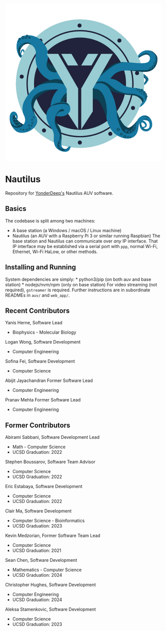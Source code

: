 ![Yonder Deep Logo](https://github.com/Yonder-Deep/Nautilus/blob/Control-System/logo.png)
# Nautilus
Repository for [YonderDeep's](https://www.yonderdeep.org/) Nautilus AUV software.

## Basics
The codebase is split among two machines: 
  * A base station (a Windows / macOS / Linux machine)
  * Nautilus (an AUV with a Raspberry Pi 3 or similar running Raspbian)
The base station and Nautilus can communicate over *any* IP interface. That IP interface may be established via a serial port with `ppp`, normal Wi-Fi, Ethernet, Wi-Fi HaLow, or other methods.

## Installing and Running
System dependencies are simply:
    * python3/pip (on both auv and base station)
    * nodejs/nvm/npm (only on base station)
For video streaming (not required), `gstreamer` is required.
Further instructions are in subordinate READMEs in `auv/` and `web_app/`.

## Recent Contributors
Yanis Herne,
Software Lead
* Biophysics - Molecular Biology

Logan Wong,
Software Development
* Computer Engineering

Sofina Fei,
Software Development
* Computer Science

Abijit Jayachandran
Former Software Lead
* Computer Engineering

Pranav Mehta
Former Software Lead
* Computer Engineering

## Former Contributors

Abirami Sabbani,
Software Development Lead
* Math - Computer Science
* UCSD Graduation: 2022

Stephen Boussarov,
Software Team Advisor
* Computer Science
* UCSD Graduation: 2022

Eric Estabaya,
Software Development
* Computer Science
* UCSD Graduation: 2022

Clair Ma,
Software Development
* Computer Science - Bioinformatics
* UCSD Graduation: 2023

Kevin Medzorian,
Former Software Team Lead
* Computer Science
* UCSD Graduation: 2021

Sean Chen,
Software Development
* Mathematics - Computer Science
* UCSD Graduation: 2024

Christopher Hughes,
Software Development
* Computer Engineering
* UCSD Graduation: 2024

Aleksa Stamenkovic,
Software Development
* Computer Science
* UCSD Graduation: 2023
